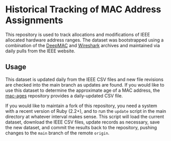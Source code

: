 # Historical Tracking of MAC Address Assignments

This repository is used to track allocations and modifications of IEEE allocated hardware address ranges. The dataset was bootstrapped
using a combination of the [DeepMAC](http://www.deepmac.org) and [Wireshark](http://www.wireshark.org) archives and maintained via daily pulls from the IEEE website.

## Usage
This dataset is updated daily from the IEEE CSV files and new file revisions are checked into the main branch as updates are found. If you would like to use this dataset to determine the approximate age of a MAC address, the [mac-ages](https://github.com/hdm/mac-ages) repository provides a daily-updated CSV file. 

If you would like to maintain a fork of this repository, you need a system with a recent version of Ruby (2.2+), and to run the `update` script in the main directory at whatever interval makes sense. This script will load the current dataset, download the IEEE CSV files, update records as necessary, save the new dataset, and commit the results back to the repository, pushing changes to the `main` branch of the remote `origin`.
